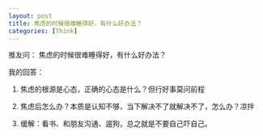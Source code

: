 ```yaml
---
layout: post
title: 焦虑的时候很难睡得好，有什么好办法？
categories: [Think]
---
```


推友问： 焦虑的时候很难睡得好，有什么好办法？

我的回答：

1. 焦虑的根源是心态，正确的心态是什么？但行好事莫问前程

2. 焦虑后怎么办？本质是认知不够，当下解决不了就解决不了，怎么办？凉拌

3. 缓解：看书、和朋友沟通、遛狗，总之就是不要自己吓自己。
